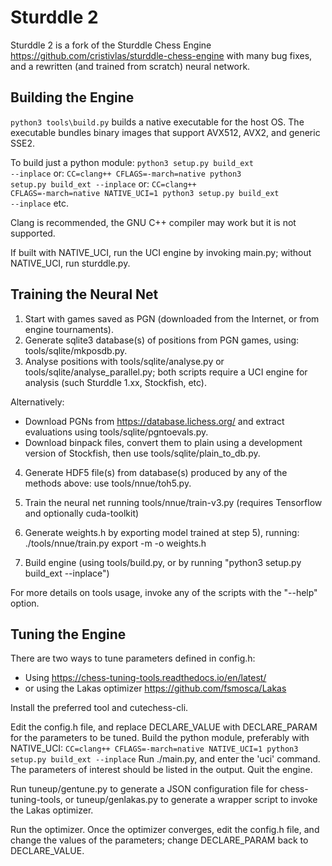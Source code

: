 # Sturddle 2

Sturddle 2 is a fork of the Sturddle Chess Engine https://github.com/cristivlas/sturddle-chess-engine
with many bug fixes, and a rewritten (and trained from scratch) neural network.

## Building the Engine
<code>python3 tools\build.py</code> builds a native executable for the host OS. The executable
bundles binary images that support AVX512, AVX2, and generic SSE2.

To build just a python module:
<code>python3 setup.py build_ext --inplace</code>
or:
<code>CC=clang++ CFLAGS=-march=native python3 setup.py build_ext --inplace</code>
or:
<code>CC=clang++ CFLAGS=-march=native NATIVE_UCI=1 python3 setup.py build_ext --inplace</code>
etc.

Clang is recommended, the GNU C++ compiler may work but it is not supported.

If built with NATIVE_UCI, run the UCI engine by invoking main.py; without NATIVE_UCI, run
sturddle.py.

## Training the Neural Net

1) Start with games saved as PGN (downloaded from the Internet, or from engine tournaments).
2) Generate sqlite3 database(s) of positions from PGN games, using: tools/sqlite/mkposdb.py.
3) Analyse positions with tools/sqlite/analyse.py or tools/sqlite/analyse\_parallel.py; both
scripts require a UCI engine for analysis (such Sturddle 1.xx, Stockfish, etc).

Alternatively:
- Download PGNs from https://database.lichess.org/ and extract
evaluations using tools/sqlite/pgntoevals.py.
- Download binpack files, convert them to plain using a development version
of Stockfish, then use tools/sqlite/plain_to_db.py.

4) Generate HDF5 file(s) from database(s) produced by any of the methods above: use tools/nnue/toh5.py.

5) Train the neural net running tools/nnue/train-v3.py (requires Tensorflow and optionally cuda-toolkit)
6) Generate weights.h by exporting model trained at step 5), running:
./tools/nnue/train.py export -m <path-to-model> -o weights.h
7) Build engine (using tools/build.py, or by running "python3 setup.py build\_ext --inplace")

For more details on tools usage, invoke any of the scripts with the "--help" option.


## Tuning the Engine

There are two ways to tune parameters defined in config.h:
- Using https://chess-tuning-tools.readthedocs.io/en/latest/
- or using the Lakas optimizer https://github.com/fsmosca/Lakas

Install the preferred tool and cutechess-cli.

Edit the config.h file, and replace DECLARE_VALUE with DECLARE_PARAM for the parameters to be tuned.
Build the python module, preferably with NATIVE_UCI:
<code>CC=clang++ CFLAGS=-march=native NATIVE_UCI=1 python3 setup.py build_ext --inplace</code>
Run ./main.py, and enter the 'uci' command. The parameters of interest should be listed in the output.
Quit the engine.

Run tuneup/gentune.py to generate a JSON configuration file for chess-tuning-tools, or
tuneup/genlakas.py to generate a wrapper script to invoke the Lakas optimizer.

Run the optimizer. Once the optimizer converges, edit the config.h file, and change the values
of the parameters; change DECLARE_PARAM back to DECLARE_VALUE.


